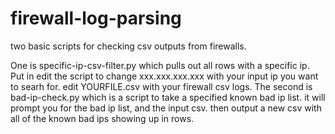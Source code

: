 # firewall-log-parsing

two basic scripts for checking csv outputs from firewalls. 

One is specific-ip-csv-filter.py which pulls out all rows with a specific ip. Put in edit the script to change xxx.xxx.xxx.xxx with your input ip you want to searh for. edit YOURFILE.csv with your firewall csv logs. 
The second is bad-ip-check.py which is a script to take a specified known bad ip list. it will prompt you for the bad ip list, and the input csv. then output a new csv with all of the known bad ips showing up in rows. 

